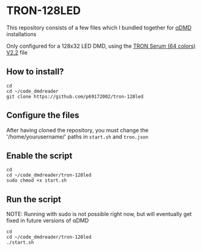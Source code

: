 # TRON-128LED
This repository consists of a few files which I bundled together for [αDMD](https://github.com/pinballpower/alpha_dmd) installations

Only configured for a 128x32 LED DMD, using the [TRON Serum (64 colors) V2.2](https://vpuniverse.com/files/file/14216-tron-legacy-stern-2011-dmd-64-colors-serum-format-v22-final/) file

## How to install?

```
cd
cd ~/code_dmdreader
git clone https://github.com/p69172002/tron-128led
```
## Configure the files
After having cloned the repository, you must change the '/home/yourusername/' paths in `start.sh` and `tron.json`

## Enable the script
```
cd
cd ~/code_dmdreader/tron-128led
sudo chmod +x start.sh
```

## Run the script
NOTE: Running with sudo is not possible right now, but will eventually get fixed in future versions of αDMD
```
cd
cd ~/code_dmdreader/tron-128led
./start.sh
```
